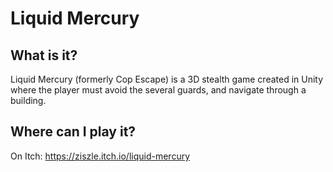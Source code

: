 # Liquid Mercury

## What is it?

Liquid Mercury (formerly Cop Escape) is a 3D stealth game created in Unity where the player must avoid the several guards, and navigate through a building.

## Where can I play it?

On Itch: https://ziszle.itch.io/liquid-mercury
